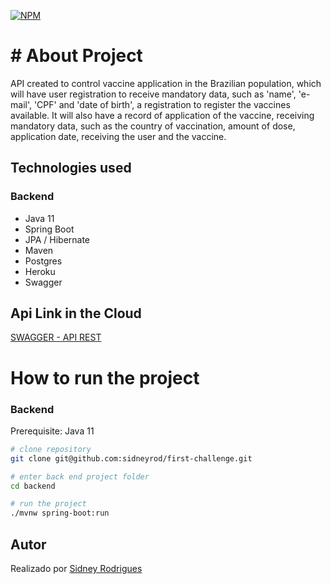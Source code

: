 [![NPM](https://img.shields.io/npm/l/react)](https://github.com/sidneyrod/first-challenge/blob/main/LICENSE)

# # About Project

API created to control vaccine application in the Brazilian population, which will have user registration to receive mandatory data, such as 'name', 'e-mail', 'CPF' and 'date of birth', a registration to register the vaccines available. It will also have a record of application of the vaccine, receiving mandatory data, such as the country of vaccination, amount of dose, application date, receiving the user and the vaccine.

## Technologies used
### Backend
- Java 11
- Spring Boot
- JPA / Hibernate
- Maven
- Postgres
- Heroku
- Swagger

## Api Link in the Cloud
<p className="text-light"><a href="https://apirest-vaccinationcontrol.herokuapp.com/swagger-ui.html" 
target="_blank" rel="noreferrer">SWAGGER - API REST</a></p>


#  How to run the project

### Backend
Prerequisite: Java 11

```bash
# clone repository
git clone git@github.com:sidneyrod/first-challenge.git

# enter back end project folder
cd backend

# run the project
./mvnw spring-boot:run
```

## Autor

<p className="text-light">Realizado por <a href="https://github.com/sidneyrod" 
target="_blank" rel="noreferrer">Sidney Rodrigues</a></p>
